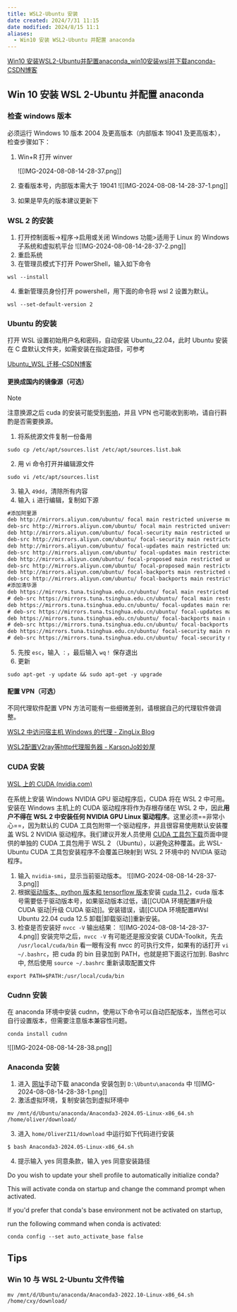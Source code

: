 ```yaml
---
title: WSL2-Ubuntu 安装
date created: 2024/7/31 11:15
date modified: 2024/8/15 11:1
aliases:
  - Win10 安装 WSL2-Ubuntu 并配置 anaconda
---
```


[Win10 安装WSL2-Ubuntu并配置anaconda_win10安装wsl并下载anconda-CSDN博客](https://blog.csdn.net/cosmic_potato/article/details/129135605)

## Win 10 安装 WSL 2-Ubuntu 并配置 anaconda

### 检查 windows 版本

必须运行 Windows 10 版本 2004 及更高版本（内部版本 19041 及更高版本），检查步骤如下：

1. Win+R 打开 winver

	![[IMG-2024-08-08-14-28-37.png]]

2. 查看版本号，内部版本需大于 19041
	![[IMG-2024-08-08-14-28-37-1.png]]
3. 如果是早先的版本建议更新下

### WSL 2 的安装

1. 打开控制面板->程序->启用或关闭 Windows 功能>适用于 Linux 的 Windows 子系统和虚拟机平台
	![[IMG-2024-08-08-14-28-37-2.png]]
2. 重启系统
3. 在管理员模式下打开 PowerShell，输入如下命令

```shell
wsl --install
```

4. 重新管理员身份打开 powershell，用下面的命令将 wsl 2 设置为默认。

```shell
wsl --set-default-version 2
```

### Ubuntu 的安装

打开 WSL 设置初始用户名和密码，自动安装 Ubuntu_22.04，此时 Ubuntu 安装在 C 盘默认文件夹，如需安装在指定路径，可参考

[Ubuntu_WSL 迁移-CSDN博客](https://blog.csdn.net/whitepu/article/details/136177105)

#### 更换成国内的镜像源（可选）

> [!NOTE]
> 注意换源之后 cuda 的安装可能受到[影响](https://blog.csdn.net/pazzn/article/details/125988205)，并且 VPN 也可能收到影响，请自行斟酌是否需要换源。

1. 将系统源文件复制一份备用

```shell
sudo cp /etc/apt/sources.list /etc/apt/sources.list.bak
```

2. 用 vi 命令打开并编辑源文件

```shell
sudo vi /etc/apt/sources.list
```

3. 输入 `49dd`，清除所有内容
4. 输入 `i` 进行编辑，复制如下源

```txt
#添加阿里源
deb http://mirrors.aliyun.com/ubuntu/ focal main restricted universe multiverse
deb-src http://mirrors.aliyun.com/ubuntu/ focal main restricted universe multiverse
deb http://mirrors.aliyun.com/ubuntu/ focal-security main restricted universe multiverse
deb-src http://mirrors.aliyun.com/ubuntu/ focal-security main restricted universe multiverse
deb http://mirrors.aliyun.com/ubuntu/ focal-updates main restricted universe multiverse
deb-src http://mirrors.aliyun.com/ubuntu/ focal-updates main restricted universe multiverse
deb http://mirrors.aliyun.com/ubuntu/ focal-proposed main restricted universe multiverse
deb-src http://mirrors.aliyun.com/ubuntu/ focal-proposed main restricted universe multiverse
deb http://mirrors.aliyun.com/ubuntu/ focal-backports main restricted universe multiverse
deb-src http://mirrors.aliyun.com/ubuntu/ focal-backports main restricted universe multiverse
#添加清华源
deb https://mirrors.tuna.tsinghua.edu.cn/ubuntu/ focal main restricted universe multiverse
# deb-src https://mirrors.tuna.tsinghua.edu.cn/ubuntu/ focal main restricted universe multiverse
deb https://mirrors.tuna.tsinghua.edu.cn/ubuntu/ focal-updates main restricted universe multiverse
# deb-src https://mirrors.tuna.tsinghua.edu.cn/ubuntu/ focal-updates main restricted universe multiverse
deb https://mirrors.tuna.tsinghua.edu.cn/ubuntu/ focal-backports main restricted universe multiverse
# deb-src https://mirrors.tuna.tsinghua.edu.cn/ubuntu/ focal-backports main restricted universe multiverse
deb https://mirrors.tuna.tsinghua.edu.cn/ubuntu/ focal-security main restricted universe multiverse
# deb-src https://mirrors.tuna.tsinghua.edu.cn/ubuntu/ focal-security main restricted universe multiverse multiversee
```

5. 先按 `esc`，输入 `：`，最后输入 `wq！` 保存退出
6. 更新

```shell
sudo apt-get -y update && sudo apt-get -y upgrade
```

#### 配置 VPN（可选）

不同代理软件配置 VPN 方法可能有一些细微差别，请根据自己的代理软件做调整。

[WSL2 中访问宿主机 Windows 的代理 - ZingLix Blog](https://zinglix.xyz/2020/04/18/wsl2-proxy/)

[WSL2配置V2ray等http代理服务器 - KarsonJo妙妙屋](https://www.karsonjo.com/wsl2%E9%85%8D%E7%BD%AEv2ray%E7%AD%89http%E4%BB%A3%E7%90%86%E6%9C%8D%E5%8A%A1%E5%99%A8/)

### CUDA 安装

[WSL 上的 CUDA (nvidia.com)](https://docs.nvidia.com/cuda/wsl-user-guide/index.html#cuda-support-for-wsl-2)

在系统上安装 Windows NVIDIA GPU 驱动程序后，CUDA 将在 WSL 2 中可用。安装在 Windows 主机上的 CUDA 驱动程序将作为存根存储在 WSL 2 中，因此**用户不得在 WSL 2 中安装任何 NVIDIA GPU Linux 驱动程序**。这里必须==非常小心==，因为默认的 CUDA 工具包附带一个驱动程序，并且很容易使用默认安装覆盖 WSL 2 NVIDIA 驱动程序。我们建议开发人员使用 [CUDA 工具包下载](https://developer.nvidia.com/cuda-downloads?target_os=Linux&target_arch=x86_64&Distribution=WSL-Ubuntu&target_version=2.0)页面中提供的单独的 CUDA 工具包用于 WSL 2 （Ubuntu），以避免这种覆盖。此 WSL-Ubuntu CUDA 工具包安装程序不会覆盖已映射到 WSL 2 环境中的 NVIDIA 驱动程序。

1. 输入 `nvidia-smi`，显示当前驱动版本。
	![[IMG-2024-08-08-14-28-37-3.png]]
2. 根据[驱动版本、python 版本和 tensorflow 版本](https://tensorflow.google.cn/install/source?hl=en#gpu)安装 [cuda 11.2](https://developer.nvidia.com/cuda-11.2.0-download-archive?target_os=Linux&target_arch=x86_64&target_distro=WSLUbuntu&target_version=20&target_type=debnetwork)，cuda 版本号需要低于驱动版本号，如果驱动版本过低，请[[CUDA 环境配置#升级 CUDA 驱动|升级 CUDA 驱动]]。安装错误，请[[CUDA 环境配置#Wsl Ubuntu 22.04 cuda 12.5 卸载|卸载驱动]]重新安装。
3. 检查是否安装好 `nvcc -V` 输出结果：
	![[IMG-2024-08-08-14-28-37-4.png]]
	安装完毕之后，`nvcc -V` 有可能还是报没安装 CUDA-Toolkit，先去 `/usr/local/cuda/bin` 看一眼有没有 nvcc 的可执行文件，如果有的话打开 `vi ~/.bashrc`，把 cuda 的 bin 目录加到 PATH，也就是把下面这行加到. Bashrc 中, 然后使用 `source ~/.bashrc` 重新读取配置文件

```shell
export PATH=$PATH:/usr/local/cuda/bin
```

### Cudnn 安装

在 anaconda 环境中安装 cudnn，使用以下命令可以自动匹配版本，当然也可以自行设置版本，但需要注意版本兼容性问题。

```python
conda install cudnn
```

![[IMG-2024-08-08-14-28-38.png]]

### Anaconda 安装

1. 进入 [网址](https://repo.anaconda.com/archive/)手动下载 anaconda 安装包到 `D:\Ubuntu\anaconda` 中
	![[IMG-2024-08-08-14-28-38-1.png]]
2. 激活虚拟环境，复制安装包到虚拟环境中

```shell
mv /mnt/d/Ubuntu/anaconda/Anaconda3-2024.05-Linux-x86_64.sh /home/oliver/download/
```

3. 进入 `home/OliverZ11/download` 中运行如下代码进行安装

```shell
$ bash Anaconda3-2024.05-Linux-x86_64.sh
```

4. 提示输入 yes 同意条款，输入 yes 同意安装路径

Do you wish to update your shell profile to automatically initialize conda?

This will activate conda on startup and change the command prompt when activated.

If you'd prefer that conda's base environment not be activated on startup,

   run the following command when conda is activated:

```shell
conda config --set auto_activate_base false
```

## Tips

### Win 10 与 WSL 2-Ubuntu 文件传输

```shell
mv /mnt/d/Ubuntu/anaconda/Anaconda3-2022.10-Linux-x86_64.sh /home/cxy/download/
```